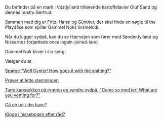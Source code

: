 Du befinder på en mark i Vestjylland tilhørende kartoffelavler Oluf Sand og dennes hustru Gertrud.

Sammen med dig er Fritz, Hansi og Günther, der skal finde en nøgle til the Playdåse som spiller Gammel Noks livsmelodi.

Når du kigger sydpå, kan du se Hærvejen som fører mod SønderJylland og Nissernes forjættede once-again-joined-land.

Gammel Nok bliver i sin seng.

Vælger du at:

[Spørge "Well Gynter! How goes it with the snitting?"](snitting/snitting.md)

[Prøver at lette stemningen](synging/synging.md)

[Tage kapsækken på ryggen og vandre sydpå, "Come so med jer! What are you venting for?"](haervejen/haervejen.md)

[Gå en tur i din have?](have/have.md)

[Kigge i nissebogen efter råd?](the_book/the_book.md)
